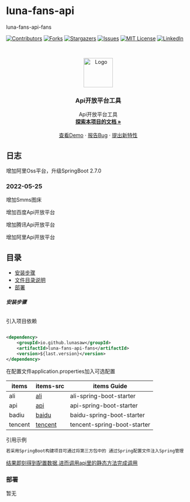 # luna-fans-api

luna-fans-api-fans

<!-- PROJECT SHIELDS -->

[![Contributors][contributors-shield]][contributors-url]
[![Forks][forks-shield]][forks-url]
[![Stargazers][stars-shield]][stars-url]
[![Issues][issues-shield]][issues-url]
[![MIT License][license-shield]][license-url]
[![LinkedIn][linkedin-shield]][linkedin-url]

<!-- PROJECT LOGO -->
<br />

<p align="center">
  <a href="https://github.com/lunasaw/luna-fans-api/">
    <img src="https://i.loli.net/2020/07/28/5MzIVArBZyp8NgX.png" alt="Logo" width="80" height="80">
  </a>

<h3 align="center">Api开放平台工具</h3>
  <p align="center">
    Api开放平台工具
    <br />
    <a href="https://github.com/lunasaw/luna-fans-api"><strong>探索本项目的文档 »</strong></a>
    <br />
    <br />
    <a href="">查看Demo</a>
    ·
    <a href="">报告Bug</a>
    ·
    <a href="https://github.com/lunasaw/luna-fans-api/issues">提出新特性</a>
  </p>

</p>

## 日志

增加阿里Oss平台，升级SpringBoot 2.7.0

### 2022-05-25

增加Smms图床

增加百度Api开放平台

增加腾讯Api开放平台

增加阿里Api开放平台

## 目录

- [安装步骤](#安装步骤)
- [文件目录说明](#文件目录说明)
- [部署](#部署)

###### **安装步骤**

引入项目依赖

```xml

<dependency>
    <groupId>io.github.lunasaw</groupId>
    <artifactId>luna-fans-api-fans</artifactId>
    <version>${last.version}</version>
</dependency>
```

在配置文件application.properties加入可选配置

| items          | items-src                        | items Guide                                        |
| -------------- | -------------------------------- | -------------------------------------------------- |
| ali            | [ali](./ali-spring-boot-starter) | ali-spring-boot-starter                                  |
| api            | [api](./api-spring-boot-starter) | api-spring-boot-starter                      |
| badiu          | [baidu](./baidu-spring-boot-starter) |baidu-spring-boot-starter                           |
| tencent        | [tencent](./tencent-spring-boot-starter) | tencent-spring-boot-starter

引用示例

```java
若采用SpringBoot构建项目可通过将第三方包中的 通过Spring配置文件注入Spring管理
```

[结果即刻得到配置数据,进而调用api里的静态方法完成调用]()

### 部署

暂无


<!-- links -->

[your-project-path]:lunasaw/luna-fans-api

[contributors-shield]: https://img.shields.io/github/contributors/lunasaw/luna-fans-api.svg?style=flat-square

[contributors-url]: https://github.com/lunasaw/luna-fans-api/graphs/contributors

[forks-shield]: https://img.shields.io/github/forks/lunasaw/luna-fans-api.svg?style=flat-square

[forks-url]: https://github.com/lunasaw/luna-fans-api/network/members

[stars-shield]: https://img.shields.io/github/stars/lunasaw/luna-fans-api.svg?style=flat-square

[stars-url]: https://github.com/lunasaw/luna-fans-api/stargazers

[issues-shield]: https://img.shields.io/github/issues/lunasaw/luna-fans-api.svg?style=flat-square

[issues-url]: https://img.shields.io/github/issues/lunasaw/luna-fans-api.svg

[license-shield]: https://img.shields.io/github/license/lunasaw/luna-fans-api.svg?style=flat-square

[license-url]: https://github.com/lunasaw/luna-fans-api/blob/master/LICENSE.txt

[linkedin-shield]: https://img.shields.io/badge/-LinkedIn-black.svg?style=flat-square&logo=linkedin&colorB=555

[linkedin-url]: https://linkedin.com/in/luna-fans-api




